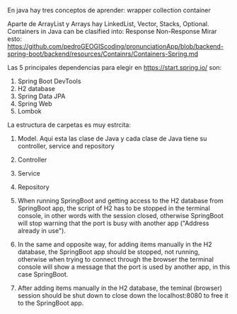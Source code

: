 En java hay tres conceptos de aprender:
wrapper
collection
container

Aparte de ArrayList y Arrays hay LinkedList, Vector, Stacks, Optional.
Containers in Java can be clasified into:
  Response
  Non-Response
Mirar esto: https://github.com/pedroGEOGIScoding/pronunciationApp/blob/backend-spring-boot/backend/resources/Containrs/Containers-Spring.md

Las 5 principales dependencias para elegir en https://start.spring.io/ son:
1. Spring Boot DevTools
2. H2 database
3. Spring Data JPA
4. Spring Web
5. Lombok

La estructura de carpetas es muy estrcita:
1. Model. Aqui esta las clase de Java y cada clase de Java tiene su controller, service and repository
  1. Controller
  2. Service
  3. Repository

2. When running SpringBoot and getting access to the H2 database from SpringBoot app, the script of H2 has to be stopped in the terminal console, in other words with the session closed, otherwise SpringBoot will stop warning that the port is busy with another app ("Address already in use").

3. In the same and opposite way, for adding items manually in the H2 database, the SpringBoot app should be stopped, not running, otherwise when trying to connect through the browser the terminal console will show a message that the port is used by another app, in this case SpringBoot.

4. After adding items manually in the H2 database, the teminal (browser) session should be shut down to close down the localhost:8080 to free it to the SpringBoot app.